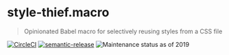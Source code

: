 # style-thief.macro

> Opinionated Babel macro for selectively reusing styles from a CSS file

[![CircleCI][circleci-image]][circleci-url]
[![semantic-release][semantic-release-image]][semantic-release-url]
![Maintenance status as of 2019][maint-image]

[maint-image]: https://img.shields.io/maintenance/yes/2019.svg

[circleci-image]: https://img.shields.io/circleci/project/github/ryaninvents/style-thief.macro/master.svg?logo=circleci

[circleci-url]: https://circleci.com/gh/ryaninvents/style-thief.macro

[semantic-release-image]: https://img.shields.io/badge/%20%20%F0%9F%93%A6%F0%9F%9A%80-semantic--release-e10079.svg

[semantic-release-url]: https://github.com/semantic-release/semantic-release
